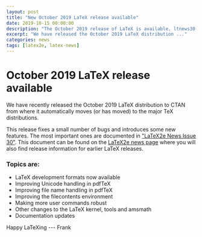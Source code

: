 ```yaml
---
layout: post
title: "New October 2019 LaTeX release available"
date: 2019-10-15 00:00:00
description: "The October 2019 release of LaTeX is available. ltnews30 describes updates and changes made in the new LaTeX maintenance release."
excerpt: "We have released the October 2019 LaTeX distribution ..."
categories: news
tags: [latex2e, latex-news]
---
```


# October 2019 LaTeX release available

We have recently released the October 2019 LaTeX distribution to CTAN from where it automatically moves (or has moved) to the major TeX distributions.

This release fixes a small number of bugs and introduces some new features. The most important ones are documented in <a
href="{{site.baseurl}}/news/latex2e-news/ltnews30.pdf" target="_blank"
onclick="vgwPixelCall('7000e177ed02498cb64066adbedb6d81');">"LaTeX2e News Issue 30"</a>. This document
can be found on the [LaTeX2e news
page]({{site.baseurl}}/news/latex2e-news/) where you will also find
release information for earlier LaTeX releases.

### Topics are:

 - LaTeX development formats now available
 - Improving Unicode handling in pdfTeX
 - Improving file name handling in pdfTeX
 - Improving the filecontents environment
 - Making more user commands robust
 - Other changes to the LaTeX kernel, tools and amsmath
 - Documentation updates

Happy LaTeXing
--- Frank

